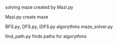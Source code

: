 solving maze created by Mazi.py


Mazi.py create maze 

BFS.py, DFS.py, IDFS.py algorythms maze_solver.py

find_path.py finds paths for algorythms
